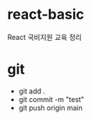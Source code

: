 # react-basic
React 국비지원 교육 정리

# git 
  - git add .
  - git commit -m "test"
  - git push origin main

  
  
